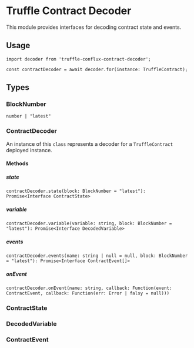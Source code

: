 # Truffle Contract Decoder
This module provides interfaces for decoding contract state and events.

## Usage
```
import decoder from 'truffle-conflux-contract-decoder';

const contractDecoder = await decoder.for(instance: TruffleContract);
```

## Types

### BlockNumber
`number | "latest"`

### ContractDecoder
An instance of this `class` represents a decoder for a `TruffleContract` deployed instance.

#### Methods

##### state
`contractDecoder.state(block: BlockNumber = "latest"): Promise<Interface ContractState>`

##### variable
`contractDecoder.variable(variable: string, block: BlockNumber = "latest"): Promise<Interface DecodedVariable>`

##### events
`contractDecoder.events(name: string | null = null, block: BlockNumber = "latest"): Promise<Interface ContractEvent[]>`

##### onEvent
`contractDecoder.onEvent(name: string, callback: Function(event: ContractEvent, callback: Function(err: Error | falsy = null)))`

### ContractState

### DecodedVariable

### ContractEvent
